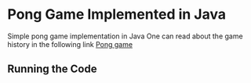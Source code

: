 # Pong Game Implemented in Java
Simple pong game implementation in Java
One can read about the game history in the following link [Pong game](https://en.wikipedia.org/wiki/Pong)

## Running the Code

